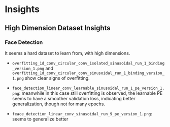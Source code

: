 
# Insights

## High Dimension Dataset Insights

### Face Detection

It seems a hard dataset to learn from, with high dimensions.

- `overfitting_1d_conv_circular_conv_isolated_sinusoidal_run_1_binding_version_1.png` and `overfitting_1d_conv_circular_conv_sinusoidal_run_1_binding_version_1.png` show clear signs of overfitting.

- `face_detection_linear_conv_learnable_sinusoidal_run_1_pe_version_1.png`: meanwhile in this case still overfitting is observed, the learnable PE seems to have a smoother validation loss, indicating better generalization, though not for many epochs.

- `feace_detection_linear_conv_sinusoidal_run_9_pe_version_1.png`: seems to generalize better
